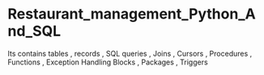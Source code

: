 # Restaurant_management_Python_And_SQL
Its contains tables , records , SQL queries , Joins , Cursors , Procedures , Functions , Exception Handling Blocks , Packages , Triggers
